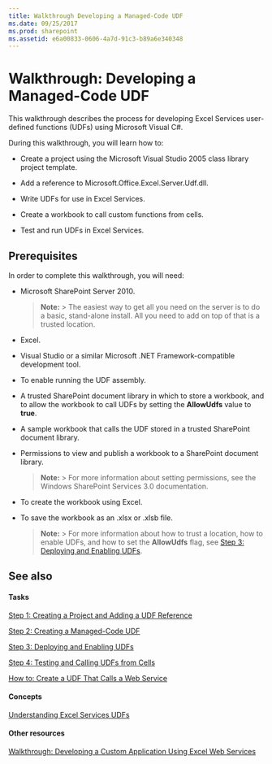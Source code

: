 ```yaml
---
title: Walkthrough Developing a Managed-Code UDF
ms.date: 09/25/2017
ms.prod: sharepoint
ms.assetid: e6a00833-0606-4a7d-91c3-b89a6e340348
---
```



# Walkthrough: Developing a Managed-Code UDF

This walkthrough describes the process for developing Excel Services user-defined functions (UDFs) using Microsoft Visual C#.
  
    
    

During this walkthrough, you will learn how to:
- Create a project using the Microsoft Visual Studio 2005 class library project template.
    
  
- Add a reference to Microsoft.Office.Excel.Server.Udf.dll.
    
  
- Write UDFs for use in Excel Services.
    
  
- Create a workbook to call custom functions from cells.
    
  
- Test and run UDFs in Excel Services.
    
  

## Prerequisites

In order to complete this walkthrough, you will need: 
  
    
    

- Microsoft SharePoint Server 2010. 
    
    > **Note:**
      > The easiest way to get all you need on the server is to do a basic, stand-alone install. All you need to add on top of that is a trusted location. 
- Excel.
    
  
- Visual Studio or a similar Microsoft .NET Framework-compatible development tool.
    
  
- To enable running the UDF assembly.
    
  
- A trusted SharePoint document library in which to store a workbook, and to allow the workbook to call UDFs by setting the **AllowUdfs** value to **true**. 
    
  
- A sample workbook that calls the UDF stored in a trusted SharePoint document library. 
    
  
- Permissions to view and publish a workbook to a SharePoint document library. 
    
    > **Note:**
      > For more information about setting permissions, see the Windows SharePoint Services 3.0 documentation. 
- To create the workbook using Excel.
    
  
- To save the workbook as an .xlsx or .xlsb file.
    
    > **Note:**
      > For more information about how to trust a location, how to enable UDFs, and how to set the **AllowUdfs** flag, see [Step 3: Deploying and Enabling UDFs](step-3-deploying-and-enabling-udfs.md). 

## See also


#### Tasks


  
    
    
 [Step 1: Creating a Project and Adding a UDF Reference](step-1-creating-a-project-and-adding-a-udf-reference.md)
  
    
    
 [Step 2: Creating a Managed-Code UDF](step-2-creating-a-managed-code-udf.md)
  
    
    
 [Step 3: Deploying and Enabling UDFs](step-3-deploying-and-enabling-udfs.md)
  
    
    
 [Step 4: Testing and Calling UDFs from Cells](step-4-testing-and-calling-udfs-from-cells.md)
  
    
    
 [How to: Create a UDF That Calls a Web Service](how-to-create-a-udf-that-calls-a-web-service.md)
#### Concepts


  
    
    
 [Understanding Excel Services UDFs](understanding-excel-services-udfs.md)
#### Other resources


  
    
    
 [Walkthrough: Developing a Custom Application Using Excel Web Services](walkthrough-developing-a-custom-application-using-excel-web-services.md)
